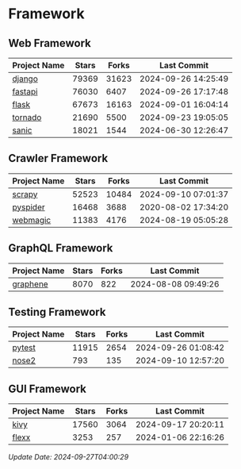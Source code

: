 # Framework

## Web Framework
| Project Name | Stars | Forks | Last Commit |
| ------------ | ----- | ----- | ----------- |
| [django](https://github.com/django/django) | 79369 | 31623 | 2024-09-26 14:25:49 |
| [fastapi](https://github.com/fastapi/fastapi) | 76030 | 6407 | 2024-09-26 17:17:48 |
| [flask](https://github.com/pallets/flask) | 67673 | 16163 | 2024-09-01 16:04:14 |
| [tornado](https://github.com/tornadoweb/tornado) | 21690 | 5500 | 2024-09-23 19:05:05 |
| [sanic](https://github.com/sanic-org/sanic) | 18021 | 1544 | 2024-06-30 12:26:47 |

## Crawler Framework
| Project Name | Stars | Forks | Last Commit |
| ------------ | ----- | ----- | ----------- |
| [scrapy](https://github.com/scrapy/scrapy) | 52523 | 10484 | 2024-09-10 07:01:37 |
| [pyspider](https://github.com/binux/pyspider) | 16468 | 3688 | 2020-08-02 17:34:20 |
| [webmagic](https://github.com/code4craft/webmagic) | 11383 | 4176 | 2024-08-19 05:05:28 |

## GraphQL Framework
| Project Name | Stars | Forks | Last Commit |
| ------------ | ----- | ----- | ----------- |
| [graphene](https://github.com/graphql-python/graphene) | 8070 | 822 | 2024-08-08 09:49:26 |

## Testing Framework
| Project Name | Stars | Forks | Last Commit |
| ------------ | ----- | ----- | ----------- |
| [pytest](https://github.com/pytest-dev/pytest) | 11915 | 2654 | 2024-09-26 01:08:42 |
| [nose2](https://github.com/nose-devs/nose2) | 793 | 135 | 2024-09-10 12:57:20 |

## GUI Framework
| Project Name | Stars | Forks | Last Commit |
| ------------ | ----- | ----- | ----------- |
| [kivy](https://github.com/kivy/kivy) | 17560 | 3064 | 2024-09-17 20:20:11 |
| [flexx](https://github.com/flexxui/flexx) | 3253 | 257 | 2024-01-06 22:16:26 |

*Update Date: 2024-09-27T04:00:29*